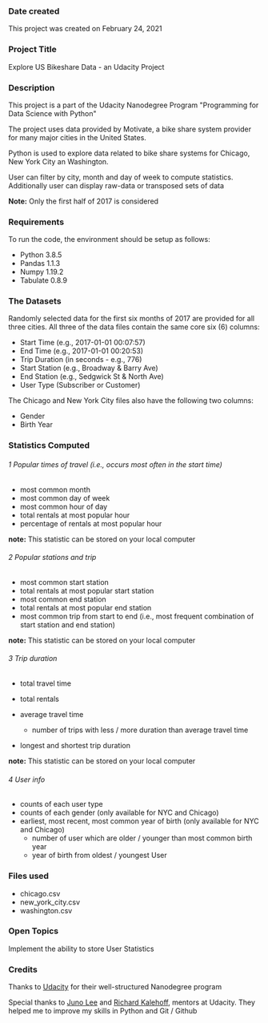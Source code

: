 
### Date created
This project was created on February 24, 2021

### Project Title
Explore US Bikeshare Data - an Udacity Project

### Description
This project is a part of the Udacity Nanodegree Program "Programming for Data Science with Python"  

The project uses data provided by Motivate, a bike share system provider for many major cities in the United States.

Python is used to explore data related to bike share systems for Chicago, New York City an Washington.  

User can filter by city, month and day of week to compute statistics.
Additionally user can display raw-data or transposed sets of data

**Note:** Only the first half of 2017 is considered


### Requirements
To run the code, the environment should be setup as follows:
- Python 3.8.5
- Pandas 1.1.3
- Numpy 1.19.2
- Tabulate 0.8.9

### The Datasets
Randomly selected data for the first six months of 2017 are provided for all three cities. All three of the data files contain the same core six (6) columns:
- Start Time (e.g., 2017-01-01 00:07:57)
- End Time (e.g., 2017-01-01 00:20:53)
- Trip Duration (in seconds - e.g., 776)
- Start Station (e.g., Broadway & Barry Ave)
- End Station (e.g., Sedgwick St & North Ave)
- User Type (Subscriber or Customer)

The Chicago and New York City files also have the following two columns:
- Gender
- Birth Year




### Statistics Computed
###### 1 Popular times of travel (i.e., occurs most often in the start time)

- most common month
- most common day of week
- most common hour of day
- total rentals at most popular hour
- percentage of rentals at most popular hour

**note:** This statistic can be stored on your local computer

###### 2 Popular stations and trip

- most common start station
- total rentals at most popular start station
- most common end station
- total rentals at most popular end station
- most common trip from start to end (i.e., most frequent combination of start station and end station)

**note:** This statistic can be stored on your local computer

###### 3 Trip duration

- total travel time
- total rentals
- average travel time
  - number of trips with less / more duration than average travel time

- longest and shortest trip duration

**note:** This statistic can be stored on your local computer


###### 4 User info

- counts of each user type
- counts of each gender (only available for NYC and Chicago)
- earliest, most recent, most common year of birth (only available for NYC and Chicago)
  - number of user which are older / younger than most common birth year
  - year of birth from oldest / youngest User


### Files used
- chicago.csv
- new_york_city.csv
- washington.csv

### Open Topics
Implement the ability to store User Statistics

### Credits
Thanks to [Udacity](https://www.udacity.com/) for their well-structured Nanodegree program  

 Special thanks to [Juno Lee](https://github.com/junolee) and [Richard Kalehoff](https://github.com/richardkalehoff), mentors at Udacity.
 They helped me to improve my skills in Python and Git / Github
